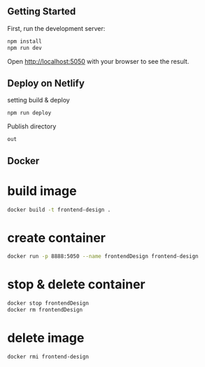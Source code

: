 ## Getting Started

First, run the development server:

```bash
npm install
npm run dev
```

Open [http://localhost:5050](http://localhost:5050) with your browser to see the result.

## Deploy on Netlify

setting build & deploy

```bash
npm run deploy
```

Publish directory

```
out
```

## Docker

# build image

```bash
docker build -t frontend-design .
```

# create container

```bash
docker run -p 8888:5050 --name frontendDesign frontend-design
```

# stop & delete container

```bash
docker stop frontendDesign
docker rm frontendDesign
```

# delete image

```bash
docker rmi frontend-design
```
